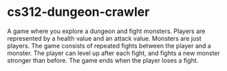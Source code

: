 # cs312-dungeon-crawler

A game where you explore a dungeon and fight monsters. Players are represented by a health value and 
an attack value. Monsters are just players. The game consists of repeated fights between the player
and a monster. The player can level up after each fight, and fights a new monster stronger than before.
The game ends when the player loses a fight. 
